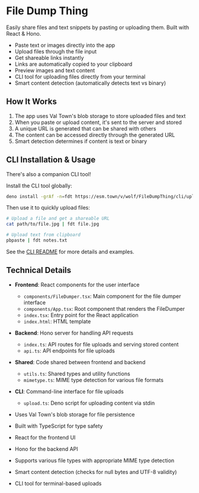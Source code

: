 # File Dump Thing

Easily share files and text snippets by pasting or uploading them.
Built with React & Hono.

- Paste text or images directly into the app
- Upload files through the file input
- Get shareable links instantly
- Links are automatically copied to your clipboard
- Preview images and text content
- CLI tool for uploading files directly from your terminal
- Smart content detection (automatically detects text vs binary)

## How It Works

1. The app uses Val Town's blob storage to store uploaded files and text
2. When you paste or upload content, it's sent to the server and stored
3. A unique URL is generated that can be shared with others
4. The content can be accessed directly through the generated URL
5. Smart detection determines if content is text or binary

## CLI Installation & Usage

There's also a companion CLI tool!

Install the CLI tool globally:

```bash
deno install -grAf -n=fdt https://esm.town/v/wolf/FileDumpThing/cli/upload.ts
```

Then use it to quickly upload files:

```bash
# Upload a file and get a shareable URL
cat path/to/file.jpg | fdt file.jpg

# Upload text from clipboard
pbpaste | fdt notes.txt
```

See the [CLI README](/cli/README.md) for more details and examples.

## Technical Details

- **Frontend**: React components for the user interface
  - `components/FileDumper.tsx`: Main component for the file dumper interface
  - `components/App.tsx`: Root component that renders the FileDumper
  - `index.tsx`: Entry point for the React application
  - `index.html`: HTML template

- **Backend**: Hono server for handling API requests
  - `index.ts`: API routes for file uploads and serving stored content
  - `api.ts`: API endpoints for file uploads

- **Shared**: Code shared between frontend and backend
  - `utils.ts`: Shared types and utility functions
  - `mimetype.ts`: MIME type detection for various file formats

- **CLI**: Command-line interface for file uploads
  - `upload.ts`: Deno script for uploading content via stdin


- Uses Val Town's blob storage for file persistence
- Built with TypeScript for type safety
- React for the frontend UI
- Hono for the backend API
- Supports various file types with appropriate MIME type detection
- Smart content detection (checks for null bytes and UTF-8 validity)
- CLI tool for terminal-based uploads